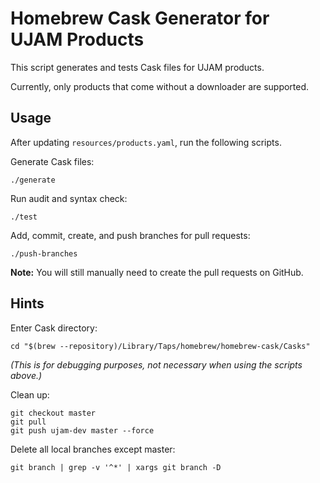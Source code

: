 # Homebrew Cask Generator for UJAM Products

This script generates and tests Cask files for UJAM products.

Currently, only products that come without a downloader are supported.

## Usage

After updating `resources/products.yaml`, run the following scripts.

Generate Cask files:

```
./generate
```

Run audit and syntax check:

```
./test
```

Add, commit, create, and push branches for pull requests:

```
./push-branches
```

**Note:** You will still manually need to create the pull requests on GitHub.

## Hints

Enter Cask directory:

```
cd "$(brew --repository)/Library/Taps/homebrew/homebrew-cask/Casks"
```

_(This is for debugging purposes, not necessary when using the scripts above.)_

Clean up:

```
git checkout master
git pull
git push ujam-dev master --force
```

Delete all local branches except master:

```
git branch | grep -v '^*' | xargs git branch -D
```
